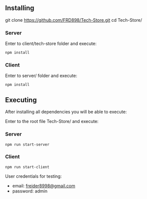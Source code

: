 ## Installing
git clone https://github.com/FRD898/Tech-Store.git
cd Tech-Store/

### Server

Enter to client/tech-store folder and execute:

```shell
npm install
```
### Client

Enter to server/ folder and execute:

```shell
npm install
```

## Executing
After installing all dependencies you will be able to execute:

Enter to the root file Tech-Store/ and execute:

### Server
```shell
npm run start-server
```
### Client
```shell
npm run start-client
```
User credentials for testing: 
* email: freider8998@gmail.com
* password: admin 

